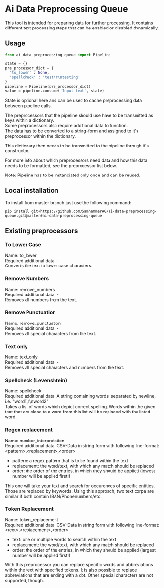 # Ai Data Preprocessing Queue

This tool is intended for preparing data for further processing.
It contains different text processing steps that can be enabled or disabled dynamically.

## Usage
```python
from ai_data_preprocessing_queue import Pipeline

state = {}
pre_processor_dict = {
  'to_lower' : None,
  'spellcheck' : 'test\r\ntesting'
}
pipeline = Pipeline(pre_processor_dict)
value = pipeline.consume('Input text', state)
```
State is optional here and can be used to cache preprocessing data between pipeline calls.

The preprocessors that the pipeline should use have to be transmitted as keys within a dictionary.  
Some preprocessors also require additional data to function.  
The data has to be converted to a string-form and assigned to it's preprocessor within the dictionary.

This dictionary then needs to be transmitted to the pipeline through it's constructor.

For more info about which preprocessors need data and how this data needs to be formatted, see the preprocessor list below.

Note: Pipeline has to be instanciated only once and can be reused.

## Local installation

To install from master branch just use the following command:
```
pip install git+https://github.com/SamhammerAG/ai-data-preprocessing-queue.git@master#ai-data-preprocessing-queue
```

## Existing preprocessors

### To Lower Case
Name: to_lower  
Required additional data: -  
Converts the text to lower case characters.

### Remove Numbers
Name: remove_numbers  
Required additional data: -  
Removes all numbers from the text.

### Remove Punctuation
Name: remove_punctuation  
Required additional data: -  
Removes all special characters from the text.

### Text only
Name: text_only  
Required additional data: -  
Removes all special characters and numbers from the text.

### Spellcheck (Levenshtein)
Name: spellcheck  
Required additional data: A string containing words, separated by newline, i.e. "word1\r\nword2"  
Takes a list of words which depict correct spelling. Words within the given text that are close to a word from this list will be replaced with the listed word.

### Regex replacement
Name: number_interpretation  
Required additional data: CSV-Data in string form with following line-format: &lt;pattern&gt;,&lt;replacement&gt;,&lt;order&gt;
  - pattern: a regex pattern that is to be found within the text
  - replacement: the word/text, with which any match should be replaced
  - order: the order of the entries, in which they should be applied (lowest number will be applied first!)

This one will take your text and search for occurences of specific entities. Those are replaced by keywords. Using this approach, two text corpa are similar if both contain IBAN/Phonenumbers/etc.

### Token Replacement
Name: token_replacement  
Required additional data: CSV-Data in string form with following line-format: &lt;text&gt;,&lt;replacement&gt;,&lt;order&gt;
  - text: one or multiple words to search within the text
  - replacement: the word/text, with which any match should be replaced
  - order: the order of the entries, in which they should be applied (largest number will be applied first!)

With this preprocessor you can replace specific words and abbreviations within the text with specified tokens.
It is also possible to replace abbreviations that are ending with a dot. Other special characters are not supported, though.
